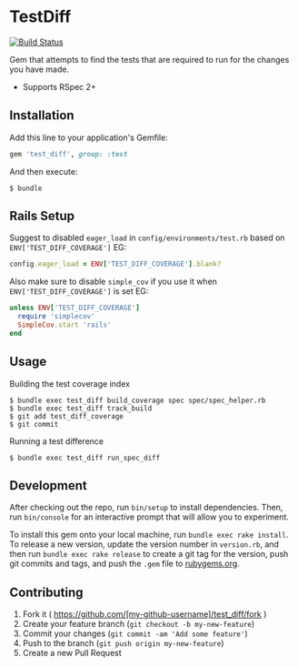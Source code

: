 # TestDiff
[![Build Status](https://travis-ci.org/grantspeelman/test_diff.svg?branch=master)](https://travis-ci.org/grantspeelman/test_diff)

Gem that attempts to find the tests that are required to run for the changes you have made.

* Supports RSpec 2+

## Installation

Add this line to your application's Gemfile:

```ruby
gem 'test_diff', group: :test
```

And then execute:

    $ bundle

## Rails Setup

Suggest to disabled `eager_load` in `config/environments/test.rb` based on `ENV['TEST_DIFF_COVERAGE']`
EG:

```ruby
config.eager_load = ENV['TEST_DIFF_COVERAGE'].blank?
```

Also make sure to disable `simple_cov` if you use it when `ENV['TEST_DIFF_COVERAGE']` is set
EG:

```ruby
unless ENV['TEST_DIFF_COVERAGE']
  require 'simplecov'
  SimpleCov.start 'rails'
end
```

## Usage

Building the test coverage index

    $ bundle exec test_diff build_coverage spec spec/spec_helper.rb
    $ bundle exec test_diff track_build
    $ git add test_diff_coverage
    $ git commit

Running a test difference

    $ bundle exec test_diff run_spec_diff

## Development

After checking out the repo, run `bin/setup` to install dependencies. Then, run `bin/console` for an interactive prompt that will allow you to experiment.

To install this gem onto your local machine, run `bundle exec rake install`. To release a new version, update the version number in `version.rb`, and then run `bundle exec rake release` to create a git tag for the version, push git commits and tags, and push the `.gem` file to [rubygems.org](https://rubygems.org).

## Contributing

1. Fork it ( https://github.com/[my-github-username]/test_diff/fork )
2. Create your feature branch (`git checkout -b my-new-feature`)
3. Commit your changes (`git commit -am 'Add some feature'`)
4. Push to the branch (`git push origin my-new-feature`)
5. Create a new Pull Request
